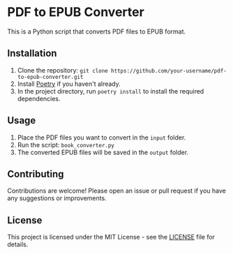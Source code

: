 # PDF to EPUB Converter

This is a Python script that converts PDF files to EPUB format.

## Installation

1. Clone the repository: `git clone https://github.com/your-username/pdf-to-epub-converter.git`
2. Install [Poetry](https://python-poetry.org/docs/#installation) if you haven't already.
3. In the project directory, run `poetry install` to install the required dependencies.

## Usage

1. Place the PDF files you want to convert in the `input` folder.
2. Run the script: `book_converter.py`
3. The converted EPUB files will be saved in the `output` folder.

## Contributing

Contributions are welcome! Please open an issue or pull request if you have any suggestions or improvements.

## License

This project is licensed under the MIT License - see the [LICENSE](LICENSE) file for details.